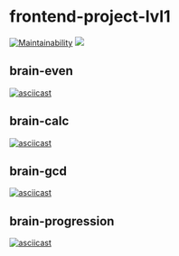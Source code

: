 # frontend-project-lvl1
[![Maintainability](https://api.codeclimate.com/v1/badges/a99a88d28ad37a79dbf6/maintainability)](https://codeclimate.com/github/san4ezz87/frontend-project-lvl1)
![](https://github.com/san4ezz87/frontend-project-lvl1/workflows/Node.js%20CI/badge.svg)
## brain-even

[![asciicast](https://asciinema.org/a/4PDLhhoMmYufS5AMaQWzcgzSJ.svg)](https://asciinema.org/a/4PDLhhoMmYufS5AMaQWzcgzSJ)

## brain-calc

[![asciicast](https://asciinema.org/a/zc7jIqVtIK1JzGRrEMJsAZvpI.svg)](https://asciinema.org/a/zc7jIqVtIK1JzGRrEMJsAZvpI)


## brain-gcd

[![asciicast](https://asciinema.org/a/kUzwvLApfB6oc7juHniobHEVi.svg)](https://asciinema.org/a/kUzwvLApfB6oc7juHniobHEVi)

## brain-progression

[![asciicast](https://asciinema.org/a/FS67patthqD7k9yhcAbi6qZDw.svg)](https://asciinema.org/a/FS67patthqD7k9yhcAbi6qZDw)